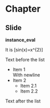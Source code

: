 # Chapter
## Slide

__instance_eval__

It is \[sin(x)=x^{2}\]

Text before the list

  * Item 1<br>With newline
  * Item 2
    * Item 2.1
    * Item 2.2

Text after the list
